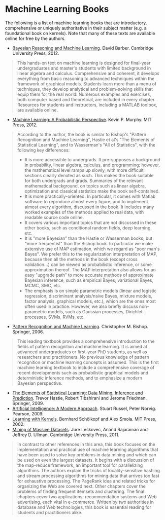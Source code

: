 # Machine Learning Books

The following is a list of machine learning books that are introductory, comprehensive or uniquely authoritative in their subject matter (e.g. a foundational book on kernels). Note that many of these texts are available online for free by the authors.

- [Bayesian Reasoning and Machine Learning](http://web4.cs.ucl.ac.uk/staff/D.Barber/pmwiki/pmwiki.php?n=Brml.HomePage). David Barber. Cambridge University Press, 2012.
> This hands-on text on machine learning is designed for final-year undergraduates and master's students with limited background in linear algebra and calculus. Comprehensive and coherent, it develops everything from basic reasoning to advanced techniques within the framework of graphical models. Students learn more than a menu of techniques, they develop analytical and problem-solving skills that equip them for the real world. Numerous examples and exercises, both computer based and theoretical, are included in every chapter. Resources for students and instructors, including a MATLAB toolbox, are available online.
- [Machine Learning: A Probabilistic Perspective](http://www.cs.ubc.ca/~murphyk/MLbook/). Kevin P. Murphy. MIT Press, 2012.
> According to the author, the book is similar to Bishop's "Pattern Recognition and Machine Learning", Hastie et al's "The Elements of Statistical Learning", and to Wasserman's "All of Statistics", with the following key differences:
> + It is more accessible to undergrads. It pre-supposes a background in probability, linear algebra, calculus, and programming; however, the mathematical level ramps up slowly, with more difficult sections clearly denoted as such. This makes the book suitable for both undergrads and grads. Summaries of the relevant mathematical background, on topics such as linear algebra, optimization and classical statistics make the book self-contained.
> + It is more practically-oriented. In particular, it comes with Matlab software to reproduce almost every figure, and to implement almost every algorithm, discussed in the book. It includes many worked examples of the methods applied to real data, with readable source code online.
> + It covers various important topics that are not discussed in these other books, such as conditional random fields, deep learning, etc.
> + It is "more Bayesian" than the Hastie or Wasserman books, but "more frequentist" than the Bishop book. In particular we make extensive use of MAP estimation, which we regard as "poor man's Bayes". We prefer this to the regularization interpretation of MAP, because then all the methods in the book (except cross validation...) can be viewed as probabilistic inference, or some approximation thereof. The MAP interpretation also allows for an easy "upgrade path" to more accurate methods of approximate Bayesian inference, such as empirical Bayes, variational Bayes, MCMC, SMC, etc.
> + The emphasis is on simple parametric models (linear and logistic regression, discriminant analysis/naive Bayes, mixture models, factor analysis, graphical models, etc.), which are the ones most often used in practice. However, we also briefly discuss non-parametric models, such as Gaussian processes, Dirichlet processes, SVMs, RVMs, etc. 
- [Pattern Recognition and Machine Learning](http://research.microsoft.com/en-us/um/people/cmbishop/prml/). Christopher M. Bishop. Springer, 2006.
> This leading textbook provides a comprehensive introduction to the fields of pattern recognition and machine learning. It is aimed at advanced undergraduates or first-year PhD students, as well as researchers and practitioners. No previous knowledge of pattern recognition or machine learning concepts is assumed. This is the first machine learning textbook to include a comprehensive coverage of recent developments such as probabilistic graphical models and deterministic inference methods, and to emphasize a modern Bayesian perspective.
- [The Elements of Statistical Learning: Data Mining, Inference and Prediction](http://statweb.stanford.edu/~tibs/ElemStatLearn/). Trevor Hastie, Robert Tibshirani and Jerome Friedman. Springer, 2009.
- [Artificial Intelligence: A Modern Approach](http://aima.cs.berkeley.edu/). Stuart Russel, Peter Norvig. Pearson, 2009.
- [Learning with Kernels](http://agbs.kyb.tuebingen.mpg.de/lwk/). Bernhard Schölkopf and Alex Smola. MIT Press, 2002.
- [Mining of Massive Datasets](http://www.mmds.org). Jure Leskovec, Anand Rajaraman and Jeffrey D. Ullman. Cambridge University Press, 2011.
> In contrast to other references in this area, this book focuses on the implementation and practical use of machine learning algorithms that have been used to solve key problems in data mining and which can be used on even the largest datasets. It begins with a discussion of the map-reduce framework, an important tool for parallelizing algorithms. The authors explain the tricks of locality-sensitive hashing and stream processing algorithms for mining data that arrives too fast for exhaustive processing. The PageRank idea and related tricks for organizing the Web are covered next. Other chapters cover the problems of finding frequent itemsets and clustering. The final chapters cover two applications: recommendation systems and Web advertising, each vital in e-commerce. Written by two authorities in database and Web technologies, this book is essential reading for students and practitioners alike.
